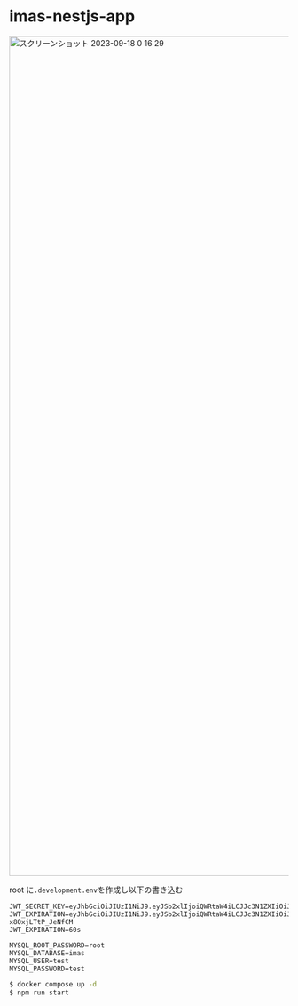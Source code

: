 # imas-nestjs-app

<img width="1512" alt="スクリーンショット 2023-09-18 0 16 29" src="https://github.com/OHMORIYUSUKE/imas-nestjs-app/assets/72294945/d0ae96ad-6985-456c-a10f-19a87b7dd70f">


root に`.development.env`を作成し以下の書き込む

```.env
JWT_SECRET_KEY=eyJhbGciOiJIUzI1NiJ9.eyJSb2xlIjoiQWRtaW4iLCJJc3N1ZXIiOiJJc3N1ZXIiLCJVc2VybmFtZSI6IkphdmFJblVzZSIsImV4cCI6MTY5NDk2Mjc2NCwiaWF0IjoxNjk0OTYyNzY0fQ.ZmmthyENHFW3nZBBGbvXJDpLD8oe8QEoNQvY60DeIvY
JWT_EXPIRATION=eyJhbGciOiJIUzI1NiJ9.eyJSb2xlIjoiQWRtaW4iLCJJc3N1ZXIiOiJJc3N1ZXIiLCJVc2VybmFtZSI6IkphdmFJblVzZSIsImV4cCI6MTY5NDk2Mjc2NCwiaWF0IjoxNjk0OTYyNzY0fQ.wYsrHY7vjPJ0VISKYWKFpngZek-x8OxjLTtP_JeNfCM
JWT_EXPIRATION=60s

MYSQL_ROOT_PASSWORD=root
MYSQL_DATABASE=imas
MYSQL_USER=test
MYSQL_PASSWORD=test
```

```sh
$ docker compose up -d
$ npm run start
```
